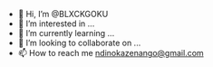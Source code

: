 - 👋 Hi, I’m @BLXCKGOKU
- 👀 I’m interested in ...
- 🌱 I’m currently learning ...
- 💞️ I’m looking to collaborate on ...
- 📫 How to reach me ndinokazenango@gmail.com

<!---
BLXCKGOKU/BLXCKGOKU is a ✨ special ✨ repository because its `README.md` (this file) appears on your GitHub profile.
You can click the Preview link to take a look at your changes.
--->
